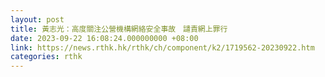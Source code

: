 ```yaml
---
layout: post
title: 黃志光：高度關注公營機構網絡安全事故　譴責網上罪行
date: 2023-09-22 16:08:24.000000000 +08:00
link: https://news.rthk.hk/rthk/ch/component/k2/1719562-20230922.htm
categories: rthk
---
```



